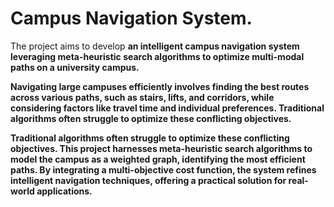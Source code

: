 # Campus Navigation System.

The project aims to develop <b>an intelligent campus navigation system<b> leveraging <b>meta-heuristic search algorithms</b> to optimize multi-modal paths on a university campus.  <br>


 Navigating large campuses efficiently involves finding the best routes across various paths, such as stairs, lifts, and corridors, while considering factors like travel time and individual preferences. Traditional algorithms often struggle to optimize these conflicting objectives.<br>

 Traditional algorithms often struggle to optimize these conflicting objectives. This project harnesses meta-heuristic search algorithms to model the campus as a weighted graph, identifying the most efficient paths. By integrating<b> a multi-objective cost function</b>, the system refines intelligent navigation techniques, offering a practical solution for real-world applications.
